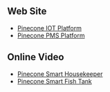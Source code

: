 ## Web Site ##

<ul>
<li><a href='http://www.pinecone.cc'>Pinecone IOT Platform</a></li>
<li><a href='http://projects.zoho.com/portal/pinecone'>Pinecone PMS Platform</a></li>
</ul>

## Online Video ##

<ul>
<li><a href='http://player.youku.com/player.php/sid/XNDcwNjA5MTAw/v.swf'>Pinecone Smart Housekeeper</a></li>
<li><a href='http://player.youku.com/player.php/sid/XMzMzNjU3Mzgw/v.swf'>Pinecone Smart Fish Tank</a></li>
</ul>